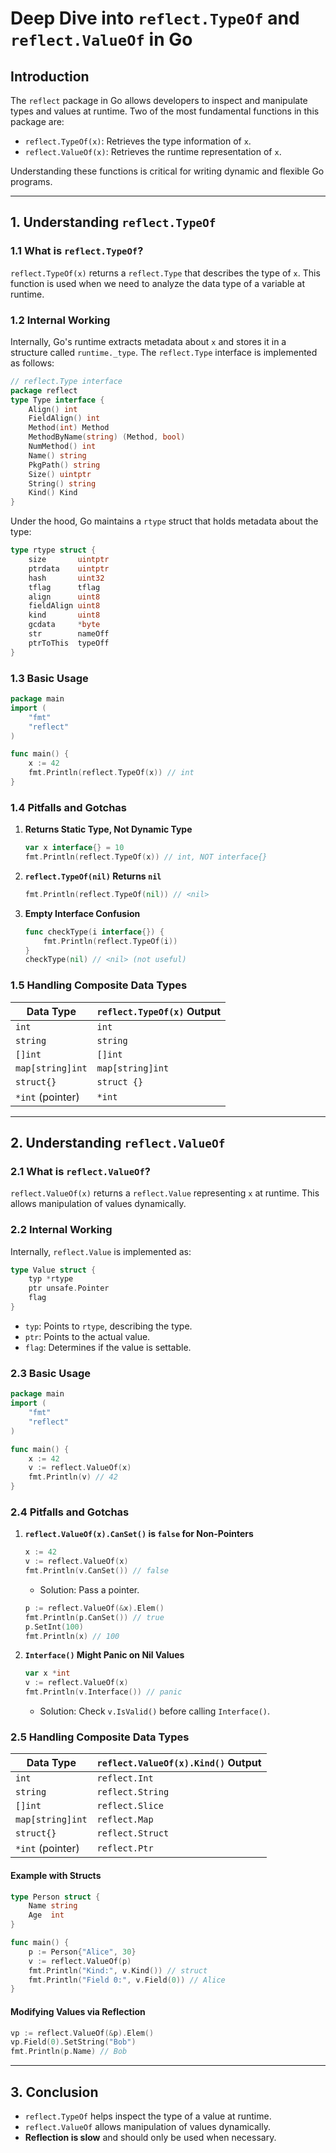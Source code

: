 # Deep Dive into `reflect.TypeOf` and `reflect.ValueOf` in Go

## **Introduction**
The `reflect` package in Go allows developers to inspect and manipulate types and values at runtime. Two of the most fundamental functions in this package are:

- `reflect.TypeOf(x)`: Retrieves the type information of `x`.
- `reflect.ValueOf(x)`: Retrieves the runtime representation of `x`.

Understanding these functions is critical for writing dynamic and flexible Go programs.

---

## **1. Understanding `reflect.TypeOf`**
### **1.1 What is `reflect.TypeOf`?**
`reflect.TypeOf(x)` returns a `reflect.Type` that describes the type of `x`. This function is used when we need to analyze the data type of a variable at runtime.

### **1.2 Internal Working**
Internally, Go's runtime extracts metadata about `x` and stores it in a structure called `runtime._type`. The `reflect.Type` interface is implemented as follows:

```go
// reflect.Type interface
package reflect
type Type interface {
    Align() int
    FieldAlign() int
    Method(int) Method
    MethodByName(string) (Method, bool)
    NumMethod() int
    Name() string
    PkgPath() string
    Size() uintptr
    String() string
    Kind() Kind
}
```

Under the hood, Go maintains a `rtype` struct that holds metadata about the type:
```go
type rtype struct {
    size       uintptr
    ptrdata    uintptr
    hash       uint32
    tflag      tflag
    align      uint8
    fieldAlign uint8
    kind       uint8
    gcdata     *byte
    str        nameOff
    ptrToThis  typeOff
}
```

### **1.3 Basic Usage**
```go
package main
import (
    "fmt"
    "reflect"
)

func main() {
    x := 42
    fmt.Println(reflect.TypeOf(x)) // int
}
```

### **1.4 Pitfalls and Gotchas**
1. **Returns Static Type, Not Dynamic Type**
    ```go
    var x interface{} = 10
    fmt.Println(reflect.TypeOf(x)) // int, NOT interface{}
    ```
2. **`reflect.TypeOf(nil)` Returns `nil`**
    ```go
    fmt.Println(reflect.TypeOf(nil)) // <nil>
    ```
3. **Empty Interface Confusion**
    ```go
    func checkType(i interface{}) {
        fmt.Println(reflect.TypeOf(i))
    }
    checkType(nil) // <nil> (not useful)
    ```

### **1.5 Handling Composite Data Types**
| Data Type        | `reflect.TypeOf(x)` Output |
|-----------------|-------------------------|
| `int`           | `int`                   |
| `string`        | `string`                |
| `[]int`         | `[]int`                 |
| `map[string]int`| `map[string]int`        |
| `struct{}`      | `struct {}`             |
| `*int` (pointer)| `*int`                  |

---

## **2. Understanding `reflect.ValueOf`**
### **2.1 What is `reflect.ValueOf`?**
`reflect.ValueOf(x)` returns a `reflect.Value` representing `x` at runtime. This allows manipulation of values dynamically.

### **2.2 Internal Working**
Internally, `reflect.Value` is implemented as:
```go
type Value struct {
    typ *rtype
    ptr unsafe.Pointer
    flag
}
```
- `typ`: Points to `rtype`, describing the type.
- `ptr`: Points to the actual value.
- `flag`: Determines if the value is settable.

### **2.3 Basic Usage**
```go
package main
import (
    "fmt"
    "reflect"
)

func main() {
    x := 42
    v := reflect.ValueOf(x)
    fmt.Println(v) // 42
}
```

### **2.4 Pitfalls and Gotchas**
1. **`reflect.ValueOf(x).CanSet()` is `false` for Non-Pointers**
    ```go
    x := 42
    v := reflect.ValueOf(x)
    fmt.Println(v.CanSet()) // false
    ```
    - Solution: Pass a pointer.
    ```go
    p := reflect.ValueOf(&x).Elem()
    fmt.Println(p.CanSet()) // true
    p.SetInt(100)
    fmt.Println(x) // 100
    ```
2. **`Interface()` Might Panic on Nil Values**
    ```go
    var x *int
    v := reflect.ValueOf(x)
    fmt.Println(v.Interface()) // panic
    ```
    - Solution: Check `v.IsValid()` before calling `Interface()`.

### **2.5 Handling Composite Data Types**
| Data Type        | `reflect.ValueOf(x).Kind()` Output |
|-----------------|---------------------------------|
| `int`           | `reflect.Int`                  |
| `string`        | `reflect.String`               |
| `[]int`         | `reflect.Slice`                |
| `map[string]int`| `reflect.Map`                  |
| `struct{}`      | `reflect.Struct`               |
| `*int` (pointer)| `reflect.Ptr`                  |

#### **Example with Structs**
```go
type Person struct {
    Name string
    Age  int
}

func main() {
    p := Person{"Alice", 30}
    v := reflect.ValueOf(p)
    fmt.Println("Kind:", v.Kind()) // struct
    fmt.Println("Field 0:", v.Field(0)) // Alice
}
```

#### **Modifying Values via Reflection**
```go
vp := reflect.ValueOf(&p).Elem()
vp.Field(0).SetString("Bob")
fmt.Println(p.Name) // Bob
```

---

## **3. Conclusion**
- `reflect.TypeOf` helps inspect the type of a value at runtime.
- `reflect.ValueOf` allows manipulation of values dynamically.
- **Reflection is slow** and should only be used when necessary.
